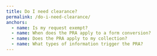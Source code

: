 ```yaml
---
title: Do I need clearance?
permalink: /do-i-need-clearance/
anchors:
  - name: Is my request exempt?
  - name: When does the PRA apply to a form conversion?
  - name: Does the PRA apply to my collection?
  - name: What types of information trigger the PRA?
---
```

